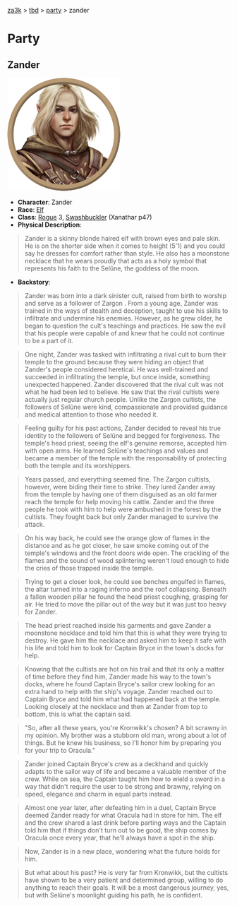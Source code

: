 [za3k](/) > [tbd](/tbd/) > [party](/tbd/party/party) > zander

# Party
## Zander

![Zander](zander.png)

- **Character**: Zander
- **Race**: [Elf](http://dnd5e.wikidot.com/elf)
- **Class**: [Rogue](https://dnd5e.wikidot.com/rogue) 3, [Swashbuckler](http://dnd5e.wikidot.com/rogue:swashbuckler) (Xanathar p47)
- **Physical Description**: 

> Zander is a skinny blonde haired elf with brown eyes and pale skin. He is on the shorter side when it comes to height (5'1) and you could say he dresses for comfort rather than style. He also has a moonstone necklace that he wears proudly that acts as a holy symbol that represents his faith to the Selûne, the goddess of the moon.

- **Backstory**: 

> Zander was born into a dark sinister cult, raised from birth to worship and serve as a follower of Zargon . From a young age, Zander was trained in the ways of stealth and deception, taught to use his skills to infiltrate and undermine his enemies. However, as he grew older, he began to question the cult's teachings and practices. He saw the evil that his people were capable of and knew that he could not continue to be a part of it.

> One night, Zander was tasked with infiltrating a rival cult to burn their temple to the ground because they were hiding an object that Zander's people considered heretical. He was well-trained and succeeded in infiltrating the temple, but once inside, something unexpected happened. Zander discovered that the rival cult was not what he had been led to believe. He saw that the rival cultists were actually just regular church people. Unlike the Zargon cultists, the followers of Selûne were kind, compassionate and provided guidance and medical attention to those who needed it.

> Feeling guilty for his past actions, Zander decided to reveal his true identity to the followers of Selûne and begged for forgiveness. The temple's head priest, seeing the elf's genuine remorse, accepted him with open arms. He learned Selûne's teachings and values and became a member of the temple with the responsability of protecting both the temple and its worshippers.

> Years passed, and everything seemed fine. The Zargon cultists, however, were biding their time to strike. They lured Zander away from the temple by having one of them disguised as an old farmer reach the temple for help moving his cattle. Zander and the three people he took with him to help were ambushed in the forest by the cultists. They fought back but only Zander managed to survive the attack.

> On his way back, he could see the orange glow of flames in the distance and as he got closer, he saw smoke coming out of the temple's windows and the front doors wide open. The crackling of the flames and the sound of wood splintering weren't loud enough to hide the cries of those trapped inside the temple.

> Trying to get a closer look, he could see benches engulfed in flames, the altar turned into a raging inferno and the roof collapsing. Beneath a fallen wooden pillar he found the head priest coughing, grasping for air. He tried to move the pillar out of the way but it was just too heavy for Zander.

> The head priest reached inside his garments and gave Zander a moonstone necklace and told him that this is what they were trying to destroy.  He gave him the necklace and asked him to keep it safe with his life and told him to look for Captain Bryce in the town's docks for help.

> Knowing that the cultists are hot on his trail and that its only a matter of time before they find him, Zander made his way to the town's docks, where he found Captain Bryce's sailor crew looking for an extra hand to help with the ship's voyage. Zander reached out to Captain Bryce and told him what had happened back at the temple. Looking closely at the necklace and then at Zander from top to bottom, this is what the captain said.

> "So, after all these years, you're Kronwikk's chosen? A bit scrawny in my opinion. My brother was a stubborn old man, wrong about a lot of things. But he knew his business, so I'll honor him by preparing you for your trip to Oracula."

> Zander joined Captain Bryce's crew as a deckhand and quickly adapts to the sailor way of life and became a valuable member of the crew. While on sea, the Captain taught him how to wield a sword in a way that didn't require the user to be strong and brawny, relying on speed, elegance and charm in equal parts instead.

> Almost one year later, after defeating him in a duel, Captain Bryce deemed Zander ready for what Oracula had in store for him. The elf and the crew shared a last drink before parting ways and the Captain told him that if things don't turn out to be good, the ship comes by Oracula once every year, that he'll always have a spot in the ship.

> Now, Zander is in a new place, wondering what the future holds for him.

> But what about his past? He is very far from Kronwikk, but the cultists have shown to be a very patient and determined group, willing to do anything to reach their goals. It will be a most dangerous journey, yes, but with Selûne's moonlight guiding his path, he is confident.
